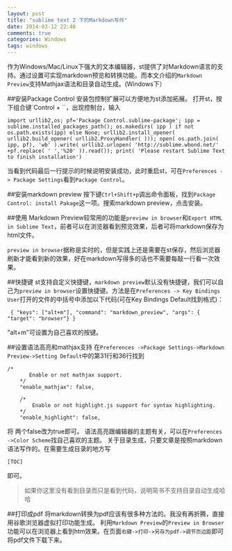 ```yaml
---
layout: post
title: "sublime text 2 下的Markdown写作"
date: 2014-03-12 22:48
comments: true
categories: Windows
tags: windows
---
```


作为Windows/Mac/Linux下强大的文本编辑器，st提供了对Markdown语言的支持。通过设置可实现markdown预览和转换功能。而本文介绍的`Markdown Preview`支持Mathjax语法和目录自动生成。(Windows下）

<!-- more -->


##安装Package Control
安装包控制扩展可以方便地为st添加拓展。
打开st，按下组合键`Control + \``，出现控制台，输入
```
import urllib2,os; pf='Package Control.sublime-package'; ipp = sublime.installed_packages_path(); os.makedirs( ipp ) if not os.path.exists(ipp) else None; urllib2.install_opener( urllib2.build_opener( urllib2.ProxyHandler( ))); open( os.path.join( ipp, pf), 'wb' ).write( urllib2.urlopen( 'http://sublime.wbond.net/' +pf.replace( ' ','%20' )).read()); print( 'Please restart Sublime Text to finish installation')
```
当看到代码最后一行提示的时候说明安装成功，此时重启st，可在`Preferences -> Package Settings`看到`Package Control`。

##安装markdown preview
按下键`Ctrl+Shift+p`调出命令面板，找到`Package Control: install Pakage`这一项。搜索markdown preview，点击安装。

##使用
Markdown Preview较常用的功能是`preview in browser`和`Export HTML in Sublime Text`，前者可以在浏览器看到预览效果，后者可将markdown保存为html文件。

`preview in browser`据称是实时的，但是实践上还是需要在st保存，然后浏览器刷新才能看到新的效果，好在markdown写得多的话也不需要每敲一行看一次效果。

##快捷键
st支持自定义快捷键，`markdown preview`默认没有快捷键，我们可以自己为`preview in browser`设置快捷键。方法是在`Preferences -> Key Bindings User`打开的文件的中括号中添加以下代码(可在Key Bindings Default找到格式)：
```
 { "keys": ["alt+m"], "command": "markdown_preview", "args": { "target": "browser"} }
```
"alt+m"可设置为自己喜欢的按键。

##设置语法高亮和mathjax支持
在`Preferences ->Package Settings->Markdown Preview->Setting Default`中的第31行和36行找到
```
/*
       Enable or not mathjax support.
    */
    "enable_mathjax": false,

    /*
        Enable or not highlight.js support for syntax highlighting.
    */
    "enable_highlight": false,
```
将 两个false改为true即可。
语法高亮跟编辑器的主题有关，可以在`Preferences ->Color Scheme`找自己喜欢的主题。
关于目录生成，只要文章是按照markdown语法写作的。在需要生成目录的地方写
```
[TOC]
```
即可。
>如果你这里没有看到目录而只是看到代码，说明简书不支持目录自动生成哈哈



##打印成pdf
将markdown转换为pdf应该有很多种方法的。我没有再折腾，直接用谷歌浏览器虚拟打印功能生成。
利用`Markdown Preview`的`Preview in Browser`功能可以在浏览器上看到htm效果。在页面`右键->打印->另存为pdf->调节页边距`即可将pdf文件下载下来。


